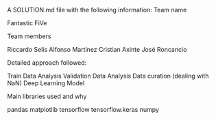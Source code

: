 A SOLUTION.md file with the following information:
Team name

Fantastic FiVe

Team members

Riccardo Selis
Alfonso Martínez 
Cristian Axinte
José Roncancio

Detailed approach followed:

Train Data Analysis
Validation Data Analysis
Data curation (dealing with NaN)
Deep Learning Model

Main libraries used and why

pandas
matplotlib
tensorflow
tensorflow.keras 
numpy 
